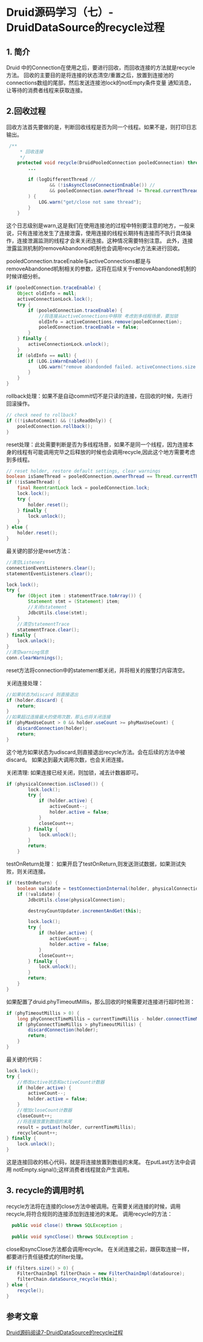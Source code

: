 # Druid源码学习（七）-DruidDataSource的recycle过程

## 1. 简介

Druid 中的Connection在使用之后，要进行回收，而回收连接的方法就是recycle方法。
回收的主要目的是将连接的状态清空/重置之后，放置到连接池的connections数组的尾部，然后发送连接池lock的notEmpty条件变量 通知消息，让等待的消费者线程来获取连接。

## 2.回收过程

回收方法首先要做的是，判断回收线程是否为同一个线程。如果不是，则打印日志输出。

```java
 /**
     * 回收连接
     */
    protected void recycle(DruidPooledConnection pooledConnection) throws SQLException {
        ...

        if (logDifferentThread //
                && (!isAsyncCloseConnectionEnable()) //
                && pooledConnection.ownerThread != Thread.currentThread()//
        ) {
            LOG.warn("get/close not same thread");
        }
    }
```

这个日志级别是warn,这是我们在使用连接池的过程中特别要注意的地方，一般来说，只有连接池发生了连接泄露，使用连接的线程长期持有连接而不执行具体操作，连接泄漏监测的线程才会来关闭连接。这种情况需要特别注意。
此外，连接泄露监测机制的removeAbandoned机制也会调用recycle方法来进行回收。

pooledConnection.traceEnable与activeConnections都是与removeAbandoned机制相关的参数，这将在后续关于removeAbandoned机制的时候详细分析。

```java
if (pooledConnection.traceEnable) {
    Object oldInfo = null;
    activeConnectionLock.lock();
    try {
        if (pooledConnection.traceEnable) {
            //将连接从activeConnections中移除 考虑到多线程场景，要加锁
            oldInfo = activeConnections.remove(pooledConnection);
            pooledConnection.traceEnable = false;
        }
    } finally {
        activeConnectionLock.unlock();
    }
    if (oldInfo == null) {
        if (LOG.isWarnEnabled()) {
            LOG.warn("remove abandonded failed. activeConnections.size " + activeConnections.size());
        }
    }
}

```

rollback处理：如果不是自动commit切不是只读的连接，在回收的时候，先进行回滚操作。

```java
// check need to rollback?
if ((!isAutoCommit) && (!isReadOnly)) {
    pooledConnection.rollback();
}

```

reset处理：此处需要判断是否为多线程场景，如果不是同一个线程，因为连接本身的线程有可能调用完毕之后释放的时候也会调用recycle,因此这个地方需要考虑到多线程。

```java
// reset holder, restore default settings, clear warnings
boolean isSameThread = pooledConnection.ownerThread == Thread.currentThread();
if (!isSameThread) {
    final ReentrantLock lock = pooledConnection.lock;
    lock.lock();
    try {
        holder.reset();
    } finally {
        lock.unlock();
    }
} else {
    holder.reset();
}

```

最关键的部分是reset方法：

```java
//清空Listeners
connectionEventListeners.clear();
statementEventListeners.clear();

lock.lock();
try {
    for (Object item : statementTrace.toArray()) {
        Statement stmt = (Statement) item;
        //关闭statement
        JdbcUtils.close(stmt);
    }
    //清空statementTrace
    statementTrace.clear();
} finally {
    lock.unlock();
}
//清空warning信息
conn.clearWarnings();

```

reset方法将connection中的statement都关闭，并将相关的报警灯内容清空。

关闭连接处理：

```java
//如果状态为discard 则直接退出
if (holder.discard) {
    return;
}
//如果超过连接最大的使用次数，那么也将关闭连接
if (phyMaxUseCount > 0 && holder.useCount >= phyMaxUseCount) {
    discardConnection(holder);
    return;
}

```

这个地方如果状态为udiscard,则直接退出recycle方法。会在后续的方法中被discard。
如果达到最大调用次数，也会关闭连接。

关闭清理:
如果连接已经关闭，则加锁，减去计数器即可。

```java
if (physicalConnection.isClosed()) {
        lock.lock();
        try {
            if (holder.active) {
                activeCount--;
                holder.active = false;
            }
            closeCount++;
        } finally {
            lock.unlock();
        }
        return;
    }

```

testOnReturn处理：
如果开启了testOnReturn,则发送测试数据，如果测试失败，则关闭连接。

```java
if (testOnReturn) {
    boolean validate = testConnectionInternal(holder, physicalConnection);
    if (!validate) {
        JdbcUtils.close(physicalConnection);

        destroyCountUpdater.incrementAndGet(this);

        lock.lock();
        try {
            if (holder.active) {
                activeCount--;
                holder.active = false;
            }
            closeCount++;
        } finally {
            lock.unlock();
        }
        return;
    }
}

```

如果配置了druid.phyTimeoutMillis，那么回收的时候需要对连接进行超时检测：

````java
if (phyTimeoutMillis > 0) {
    long phyConnectTimeMillis = currentTimeMillis - holder.connectTimeMillis;
    if (phyConnectTimeMillis > phyTimeoutMillis) {
        discardConnection(holder);
        return;
    }
}

````

最关键的代码：

```java
lock.lock();
try {
    //修改active状态和activeCount计数器
    if (holder.active) {
        activeCount--;
        holder.active = false;
    }
    //增加closeCount计数器
    closeCount++;
    //将连接放置到数组的末尾
    result = putLast(holder, currentTimeMillis);
    recycleCount++;
} finally {
    lock.unlock();
}

```

这是连接回收的核心代码，就是将连接放置到数组的末尾。
在putLast方法中会调用 notEmpty.signal();这样消费者线程就会产生调用。

## 3. recycle的调用时机

recycle方法将在连接的close方法中被调用。在需要关闭连接的时候，调用recycle,将符合规则的连接添加到连接池的末尾。
调用recycle的方法：

```java
  public void close() throws SQLException ;
  
  public void syncClose() throws SQLException ;

```

close和syncClose方法都会调用recycle。
在关闭连接之前，跟获取连接一样，都要进行责任链模式的filter处理。

```java
if (filters.size() > 0) {
    FilterChainImpl filterChain = new FilterChainImpl(dataSource);
    filterChain.dataSource_recycle(this);
} else {
    recycle();
}

```

## 参考文章

[Druid源码阅读7-DruidDataSource的recycle过程](https://blog.csdn.net/dhaibo1986/article/details/121363454?spm=1001.2014.3001.5502)